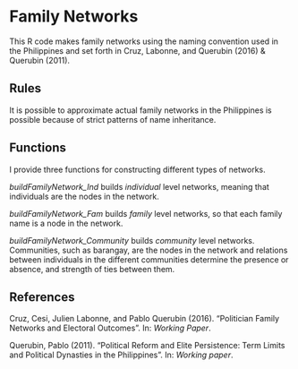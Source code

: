 # Family Networks

This R code makes family networks using the naming convention used in the Philippines and set forth in Cruz, Labonne, and Querubin (2016) & Querubin (2011).

## Rules

It is possible to approximate actual family networks in the Philippines is possible because of strict patterns of name inheritance. 

## Functions
I provide three functions for constructing different types of networks. 

  *buildFamilyNetwork_Ind* builds *individual* level networks, meaning that individuals are the nodes in the network.
  
  *buildFamilyNetwork_Fam* builds *family* level networks, so that each family name is a node in the network.
  
  *buildFamilyNetwork_Community* builds *community* level networks. Communities, such as barangay, are the nodes in the network and relations between individuals in the different communities determine the presence or absence, and strength of ties between them.

## References

Cruz, Cesi, Julien Labonne, and Pablo Querubin (2016). “Politician Family Networks and Electoral Outcomes”. In: *Working Paper*.

Querubin, Pablo (2011). “Political Reform and Elite Persistence: Term Limits and Political Dynasties in the Philippines”. In: *Working paper*.
